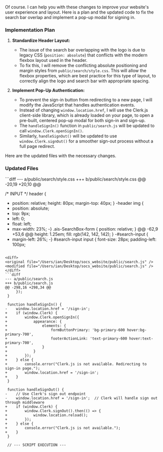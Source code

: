 Of course. I can help you with these changes to improve your website's user experience and layout. Here is a plan and the updated code to fix the search bar overlap and implement a pop-up modal for signing in.

### **Implementation Plan**

1.  **Standardize Header Layout:**
    *   The issue of the search bar overlapping with the logo is due to legacy CSS (`position: absolute`) that conflicts with the modern flexbox layout used in the header.
    *   To fix this, I will remove the conflicting absolute positioning and margin styles from `public/search/style.css`. This will allow the flexbox properties, which are best practice for this type of layout, to correctly align the logo and search bar with appropriate spacing.

2.  **Implement Pop-Up Authentication:**
    *   To prevent the sign-in button from redirecting to a new page, I will modify the JavaScript that handles authentication events.
    *   Instead of changing `window.location.href`, I will use the Clerk.js client-side library, which is already loaded on your page, to open a pre-built, centered pop-up modal for both sign-in and sign-up.
    *   The `handleSignIn()` function in `public/search.js` will be updated to call `window.Clerk.openSignIn()`.
    *   Similarly, `handleSignOut()` will be updated to use `window.Clerk.signOut()` for a smoother sign-out process without a full page redirect.

Here are the updated files with the necessary changes.

### **Updated Files**

<diff>
<original file="/Users/ian/Desktop/socs_website/public/search/style.css" />
<modified file="/Users/ian/Desktop/socs_website/public/search/style.css" />
</diff>
```diff
--- a/public/search/style.css
+++ b/public/search/style.css
@@ -20,19 +20,10 @@
 
 /* INPUT */
 header {
-  position: relative;
   height: 80px;
   margin-top: 40px;
 }
-header img {
-  position: absolute;
-  top: 9px;
-  left: 0;
-  float: left;
-  max-width: 23%;
-}
 .ais-SearchBox-form {
   position: relative;
 }
@@ -62,9 +53,6 @@
   height: 1.25em;
   fill: rgb(142, 142, 142);
 }
-#search-input {
-  margin-left: 26%;
-}
 #search-input input {
   font-size: 28px;
   padding-left: 100px;

```

<diff>
<original file="/Users/ian/Desktop/socs_website/public/search.js" />
<modified file="/Users/ian/Desktop/socs_website/public/search.js" />
</diff>
```diff
--- a/public/search.js
+++ b/public/search.js
@@ -298,16 +298,34 @@
     });
 }
 
 function handleSignIn() {
-    window.location.href = '/sign-in';
+    if (window.Clerk) {
+        window.Clerk.openSignIn({
+            appearance: {
+                elements: {
+                    formButtonPrimary: 'bg-primary-600 hover:bg-primary-700',
+                    footerActionLink: 'text-primary-600 hover:text-primary-700',
+                }
+            }
+        });
+    } else {
+        console.error("Clerk.js is not available. Redirecting to sign-in page.");
+        window.location.href = '/sign-in';
+    }
 }
 
 function handleSignOut() {
-    // Use Clerk's sign out endpoint
-    window.location.href = '/sign-in';  // Clerk will handle sign out through middleware
+    if (window.Clerk) {
+        window.Clerk.signOut().then(() => {
+            window.location.reload();
+        });
+    } else {
+        console.error("Clerk.js is not available.");
+    }
 }
 
 // --- SCRIPT EXECUTION ---
 

```